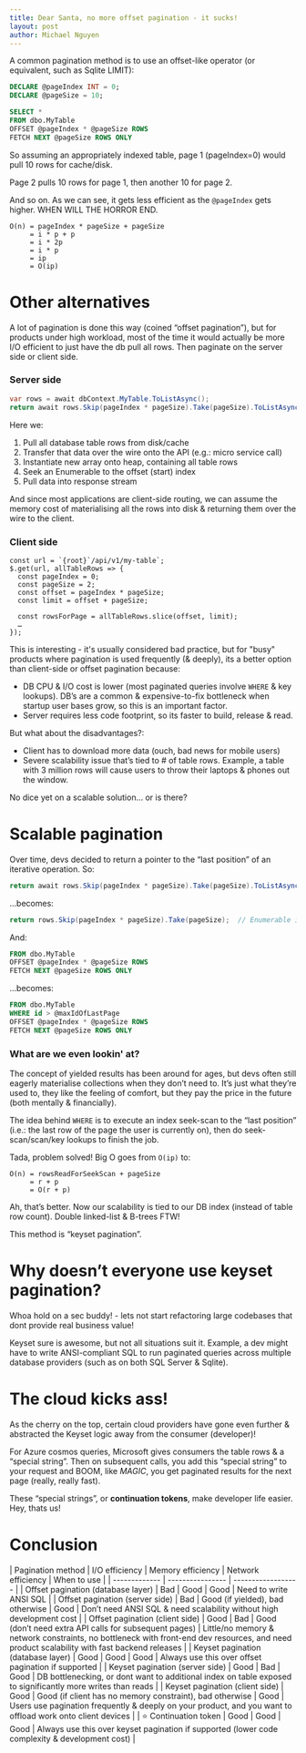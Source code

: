```yaml
---
title: Dear Santa, no more offset pagination - it sucks!
layout: post
author: Michael Nguyen
---
```


A common pagination method is to use an offset-like operator (or equivalent, such as Sqlite LIMIT):

```sql
DECLARE @pageIndex INT = 0;
DECLARE @pageSize = 10;

SELECT *
FROM dbo.MyTable
OFFSET @pageIndex * @pageSize ROWS
FETCH NEXT @pageSize ROWS ONLY
```

So assuming an appropriately indexed table, page 1 (pageIndex=0) would pull 10 rows for cache/disk.

Page 2 pulls 10 rows for page 1, then another 10 for page 2.

And so on. As we can see, it gets less efficient as the `@pageIndex` gets higher. WHEN WILL THE HORROR END.

```
O(n) = pageIndex * pageSize + pageSize
     = i * p + p 
     = i * 2p
     = i * p
     = ip
     = O(ip)
```

# Other alternatives
A lot of pagination is done this way (coined “offset pagination”), but for products under high workload, most of the time it would actually be more I/O efficient to just have the db pull all rows. Then paginate on the server side or client side.

### Server side
```csharp
var rows = await dbContext.MyTable.ToListAsync(); 
return await rows.Skip(pageIndex * pageSize).Take(pageSize).ToListAsync();
```

Here we:
1. Pull all database table rows from disk/cache
1. Transfer that data over the wire onto the API (e.g.: micro service call)
1. Instantiate new array onto heap, containing all table rows
1. Seek an Enumerable to the offset (start) index
1. Pull data into response stream

And since most applications are client-side routing, we can assume the memory cost of materialising all the rows into disk & returning them over the wire to the client.

### Client side
```
const url = `{root}`/api/v1/my-table`;
$.get(url, allTableRows => {
  const pageIndex = 0;
  const pageSize = 2;
  const offset = pageIndex * pageSize;
  const limit = offset + pageSize;

  const rowsForPage = allTableRows.slice(offset, limit);
  …
});
```

This is interesting - it's usually considered bad practice, but for "busy" products where pagination is used frequently (& deeply), its a better option than client-side or offset pagination because:
- DB CPU & I/O cost is lower (most paginated queries involve `WHERE` & key lookups). DB’s are a common & expensive-to-fix bottleneck when startup user bases grow, so this is an important factor.
- Server requires less code footprint, so its faster to build, release & read.

But what about the disadvantages?:
- Client has to download more data (ouch, bad news for mobile users)
- Severe scalability issue that’s tied to # of table rows. Example, a table with 3 million rows will cause users to throw their laptops & phones out the window.

No dice yet on a scalable solution… or is there?

# Scalable pagination
Over time, devs decided to return a pointer to the “last position” of an iterative operation. So:

```csharp
return await rows.Skip(pageIndex * pageSize).Take(pageSize).ToListAsync();
```

…becomes:

```csharp
return rows.Skip(pageIndex * pageSize).Take(pageSize);  // Enumerable instead of List
```

And:

```sql
FROM dbo.MyTable
OFFSET @pageIndex * @pageSize ROWS
FETCH NEXT @pageSize ROWS ONLY
```

…becomes:

```sql
FROM dbo.MyTable
WHERE id > @maxIdOfLastPage
OFFSET @pageIndex * @pageSize ROWS
FETCH NEXT @pageSize ROWS ONLY
```

### What are we even lookin' at?
The concept of yielded results has been around for ages, but devs often still eagerly materialise collections when they don’t need to. It’s just what they’re used to, they like the feeling of comfort, but they pay the price in the future (both mentally & financially).

The idea behind `WHERE` is to execute an index seek-scan to the “last position” (i.e.: the last row of the page the user is currently on), then do seek-scan/scan/key lookups to finish the job.

Tada, problem solved! Big O goes from `O(ip)` to:

```
O(n) = rowsReadForSeekScan + pageSize
     = r + p
     = O(r + p)
```

Ah, that’s better. Now our scalability is tied to our DB index (instead of table row count). Double linked-list & B-trees FTW!

This method is “keyset pagination”.

# Why doesn’t everyone use keyset pagination?
Whoa hold on a sec buddy! - lets not start refactoring large codebases that dont provide real business value!

Keyset sure is awesome, but not all situations suit it. Example, a dev might have to write ANSI-compliant SQL to run paginated queries across multiple database providers (such as on both SQL Server & Sqlite).

# The cloud kicks ass!
As the cherry on the top, certain cloud providers have gone even further & abstracted the Keyset logic away from the consumer (developer)!

For Azure cosmos queries, Microsoft gives consumers the table rows & a “special string”. Then on subsequent calls, you add this “special string” to your request and BOOM, like *MAGIC*, you get paginated results for the next page (really, really fast).

These “special strings”, or **continuation tokens**, make developer life easier. Hey, thats us!

# Conclusion
| Pagination method | I/O efficiency | Memory efficiency | Network efficiency | When to use |
| ------------- | ---------------- | ------------------ |
| Offset pagination (database layer) | Bad | Good | Good | Need to write ANSI SQL |
| Offset pagination (server side) | Bad | Good (if yielded), bad otherwise | Good | Don’t need ANSI SQL & need scalability without high development cost |
| Offset pagination (client side) | Good | Bad | Good (don’t need extra API calls for subsequent pages) | Little/no memory & network constraints, no bottleneck with front-end dev resources, and need product scalability with fast backend releases |
| Keyset pagination (database layer) | Good | Good | Good | Always use this over offset pagination if supported |
| Keyset pagination (server side) | Good | Bad | Good | DB bottlenecking, or dont want to additional index on table exposed to significantly more writes than reads |
| Keyset pagination (client side) | Good | Good (if client has no memory constraint), bad otherwise | Good | Users use pagination frequently & deeply on your product, and you want to offload work onto client devices |
| :star: Continuation token | Good | Good | Good | Always use this over keyset pagination if supported (lower code complexity & development cost) |
